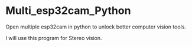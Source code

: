 # Multi_esp32cam_Python
Open multiple esp32cam in python to unlock better computer vision tools.


I will use this program for Stereo vision.